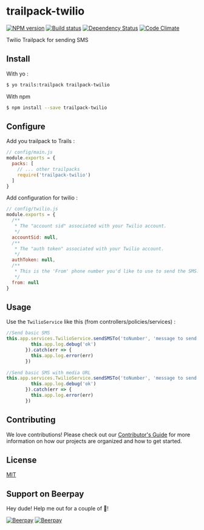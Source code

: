 # trailpack-twilio

[![NPM version][npm-image]][npm-url]
[![Build status][ci-image]][ci-url]
[![Dependency Status][daviddm-image]][daviddm-url]
[![Code Climate][codeclimate-image]][codeclimate-url]

Twilio Trailpack for sending SMS

## Install
With yo : 
```sh
$ yo trails:trailpack trailpack-twilio
```

With npm
```sh
$ npm install --save trailpack-twilio
```

## Configure

Add you trailpack to Trails :
```js
// config/main.js
module.exports = {
  packs: [
    // ... other trailpacks
    require('trailpack-twilio')
  ]
}
```

Add configuration for twilio : 
```js
// config/twilio.js
module.exports = {
  /**
   * The "account sid" associated with your Twilio account.
   */
  accountSid: null,
  /**
   * The "auth token" associated with your Twilio account.
   */
  authToken: null,
  /**
   * This is the 'From' phone number you'd like to use to send the SMS.
   */
  from: null
}
```

## Usage
Use the `TwilioService` like this (from controllers/policies/services) : 
```js
//Send basic SMS
this.app.services.TwilioService.sendSMSTo('toNumber', 'message to send').then(response => {
         this.app.log.debug('ok')
       }).catch(err => {
         this.app.log.error(err)
       })
       
//Send basic SMS with media URL
this.app.services.TwilioService.sendSMSTo('toNumber', 'message to send', {mediaUrl: 'http://myurl.fr'}).then(response => {
         this.app.log.debug('ok')
       }).catch(err => {
         this.app.log.error(err)
       })

```

## Contributing
We love contributions! Please check out our [Contributor's Guide](https://github.com/trailsjs/trails/blob/master/.github/CONTRIBUTING.md) for more
information on how our projects are organized and how to get started.

## License
[MIT](https://github.com/jaumard/trailpack-twilio/blob/master/LICENSE)

[npm-image]: https://img.shields.io/npm/v/trailpack-twilio.svg?style=flat-square
[npm-url]: https://npmjs.org/package/trailpack-twilio
[ci-image]: https://img.shields.io/travis/jaumard/trailpack-twilio/master.svg?style=flat-square
[ci-url]: https://travis-ci.org/jaumard/trailpack-twilio
[daviddm-image]: http://img.shields.io/david/jaumard/trailpack-twilio.svg?style=flat-square
[daviddm-url]: https://david-dm.org/jaumard/trailpack-twilio
[codeclimate-image]: https://img.shields.io/codeclimate/github/jaumard/trailpack-twilio.svg?style=flat-square
[codeclimate-url]: https://codeclimate.com/github/jaumard/trailpack-twilio


## Support on Beerpay
Hey dude! Help me out for a couple of :beers:!

[![Beerpay](https://beerpay.io/jaumard/trailpack-twilio/badge.svg?style=beer-square)](https://beerpay.io/jaumard/trailpack-twilio)  [![Beerpay](https://beerpay.io/jaumard/trailpack-twilio/make-wish.svg?style=flat-square)](https://beerpay.io/jaumard/trailpack-twilio?focus=wish)